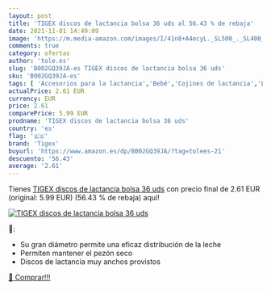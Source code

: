 ```yaml
---
layout: post
title: 'TIGEX discos de lactancia bolsa 36 uds al 56.43 % de rebaja'
date: 2021-11-01 14:49:09
image: 'https://m.media-amazon.com/images/I/41n8+A4ecyL._SL500_._SL400_.jpg'
comments: true
category: ofertas
author: 'tole.es'
slug: 'B002GQ39JA-es TIGEX discos de lactancia bolsa 36 uds'
sku: 'B002GQ39JA-es'
tags: [ 'Accesorios para la lactancia','Bebé','Cojines de lactancia','Lactancia y alimentación','lactancia','tigex', ]
actualPrice: 2.61 EUR
currency: EUR
price: 2.61
comparePrice: 5.99 EUR
prodname: 'TIGEX discos de lactancia bolsa 36 uds'
country: 'es'
flag: '🇪🇸'
brand: 'Tigex'
buyurl: 'https://www.amazon.es/dp/B002GQ39JA/?tag=tolees-21'
descuento: '56.43'
average: '2.61'
---
```


Tienes [TIGEX discos de lactancia bolsa 36 uds](https://www.amazon.es/dp/B002GQ39JA/?tag=tolees-21) con precio final de  2.61 EUR (original: 5.99 EUR) (56.43 %  de rebaja) aqui!

[![TIGEX discos de lactancia bolsa 36 uds](https://m.media-amazon.com/images/I/41n8+A4ecyL._SL500_._SL400_.jpg)](https://www.amazon.es/dp/B002GQ39JA/?tag=tolees-21)

🔎:

- Su gran diámetro permite una eficaz distribución de la leche
- Permiten mantener el pezón seco
- Discos de lactancia muy anchos provistos

[🛒 Comprar!!!](https://www.amazon.es/dp/B002GQ39JA/?tag=tolees-21)
